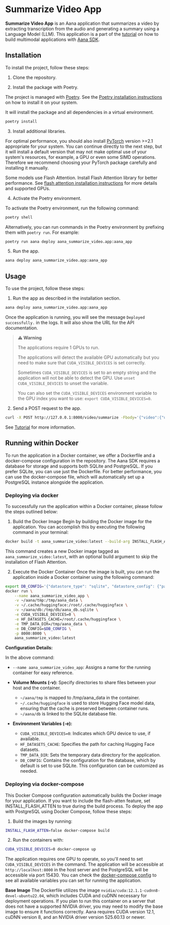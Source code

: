 # Summarize Video App

**Summarize Video App** is an Aana application that summarizes a video by extracting transcription from the audio and generating a summary using a Language Model (LLM). This application is a part of the [tutorial](https://mobiusml.github.io/aana_sdk/pages/tutorial/) on how to build multimodal applications with [Aana SDK](https://github.com/mobiusml/aana_sdk).

## Installation

To install the project, follow these steps:

1. Clone the repository.

2. Install the package with Poetry.

The project is managed with [Poetry](https://python-poetry.org/docs/). See the [Poetry installation instructions](https://python-poetry.org/docs/#installation) on how to install it on your system.

It will install the package and all dependencies in a virtual environment.

```bash
poetry install
```

3. Install additional libraries.

For optimal performance, you should also install [PyTorch](https://pytorch.org/get-started/locally/) version >=2.1 appropriate for your system. You can continue directly to the next step, but it will install a default version that may not make optimal use of your system's resources, for example, a GPU or even some SIMD operations. Therefore we recommend choosing your PyTorch package carefully and installing it manually.

Some models use Flash Attention. Install Flash Attention library for better performance. See [flash attention installation instructions](https://github.com/Dao-AILab/flash-attention?tab=readme-ov-file#installation-and-features) for more details and supported GPUs.


4. Activate the Poetry environment.

To activate the Poetry environment, run the following command:

```bash
poetry shell
```

Alternatively, you can run commands in the Poetry environment by prefixing them with `poetry run`. For example:

```bash
poetry run aana deploy aana_summarize_video.app:aana_app
```

5. Run the app.

```bash
aana deploy aana_summarize_video.app:aana_app
```

## Usage

To use the project, follow these steps:

1. Run the app as described in the installation section.

```bash
aana deploy aana_summarize_video.app:aana_app
```

Once the application is running, you will see the message `Deployed successfully.` in the logs. It will also show the URL for the API documentation.

> **⚠️ Warning**
>
> The applications require 1 GPUs to run.
>
> The applications will detect the available GPU automatically but you need to make sure that `CUDA_VISIBLE_DEVICES` is set correctly.
> 
> Sometimes `CUDA_VISIBLE_DEVICES` is set to an empty string and the application will not be able to detect the GPU. Use `unset CUDA_VISIBLE_DEVICES` to unset the variable.
> 
> You can also set the `CUDA_VISIBLE_DEVICES` environment variable to the GPU index you want to use: `export CUDA_VISIBLE_DEVICES=0`.

2. Send a POST request to the app.

```bash
curl -X POST http://127.0.0.1:8000/video/summarize -Fbody='{"video":{"url":"https://www.youtube.com/watch?v=VhJFyyukAzA"}}'
```

See [Tutorial](https://mobiusml.github.io/aana_sdk/pages/tutorial/) for more information.

## Running within Docker
To run the application in a Docker container, we offer a Dockerfile and a docker-compose configuration in the repository. The Aana SDK requires a database for storage and supports both SQLite and PostgreSQL. If you prefer SQLite, you can use just the Dockerfile. For better performance, you can use the docker-compose file, which will automatically set up a PostgreSQL instance alongside the application. 

### Deploying via docker
To successfully run the application within a Docker container, please follow the steps outlined below:

1. Build the Docker Image
Begin by building the Docker image for the application. You can accomplish this by executing the following command in your terminal:

```bash
docker build -t aana_summarize_video:latest --build-arg INSTALL_FLASH_ATTEN=false .
```

This command creates a new Docker image tagged as `aana_summarize_video:latest`, with an optional build argument to skip the installation of Flash Attention.

2. Execute the Docker Container
Once the image is built, you can run the application inside a Docker container using the following command:

```bash
export DB_CONFIG='{"datastore_type": "sqlite", "datastore_config": {"path": "/tmp/db/aana_db.sqlite"}}'
docker run \
    --name aana_summarize_video_app \
    -v ~/aana/tmp:/tmp/aana_data \
    -v ~/.cache/huggingface:/root/.cache/huggingface \
    -v ~/aana/db:/tmp/db/aana_db.sqlite \
    -e CUDA_VISIBLE_DEVICES=0 \
    -e HF_DATASETS_CACHE=/root/.cache/huggingface \
    -e TMP_DATA_DIR=/tmp/aana_data \
    -e DB_CONFIG=$DB_CONFIG \
    -p 8000:8000 \
    aana_summarize_video:latest
```

**Configuration Details:**

In the above command:

- `--name aana_summarize_video_app`: Assigns a name for the running container for easy reference.

- **Volume Mounts (-v):** Specify directories to share files between your host and the container. 

  - `~/aana/tmp` is mapped to /tmp/aana_data in the container.
  - `~/.cache/huggingface` is used to store Hugging Face model data, ensuring that the cache is preserved between container runs.
  - `~/aana/db` is linked to the SQLite database file.

- **Environment Variables (-e):**

  - `CUDA_VISIBLE_DEVICES=0`: Indicates which GPU device to use, if available.
  - `HF_DATASETS_CACHE`: Specifies the path for caching Hugging Face datasets.
  - `TMP_DATA_DIR`: Sets the temporary data directory for the application.
  - `DB_CONFIG`: Contains the configuration for the database, which by default is set to use SQLite. This configuration can be customized as needed.

### Deploying via docker-compose
This Docker Compose configuration automatically builds the Docker image for your application. If you want to include the flash-atten feature, set INSTALL_FLASH_ATTEN to true during the build process. To deploy the app with PostgreSQL using Docker Compose, follow these steps: 

1. Build the images by running:

```bash
INSTALL_FLASH_ATTEN=false docker-compose build
```

2. Run the containers with:

```bash
CUDA_VISIBLE_DEVICES=0 docker-compose up
```

The application requires one GPU to operate, so you'll need to set `CUDA_VISIBLE_DEVICES` in the command.
The application will be accessible at `http://localhost:8000` in the host server and the PostgreSQL will be accessible via port 15430.
You can check the [docker-compose config](./docker-compose.yaml) to see all available variables you can set for running the application.

**Base Image**
The Dockerfile utilizes the image `nvidia/cuda:12.1.1-cudnn8-devel-ubuntu22.04`, which includes CUDA and cuDNN necessary for deployment operations. If you plan to run this container on a server that does not have a supported NVIDIA driver, you may need to modify the base image to ensure it functions correctly. Aana requires CUDA version 12.1, cuDNN version 8, and an NVIDIA driver version 525.60.13 or newer.
